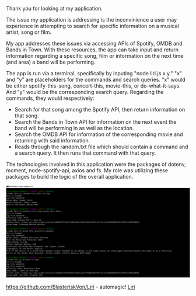 Thank you for looking at my application. 

The issue my application is addressing is the inconvinience a user may experience in attempting to search for specific information on a musical artist, song or film.

My app addresses these issues via accessing APIs of Spotify, OMDB and Bands in Town. With these resources, the app can take input and return information regarding a specific song, film or information on the next time (and area) a band will be performing.

The app is run via a terminal, specifically by inputing "node liri.js x y." "x" and "y" are placeholders for the commands and search queries. "x" would be either spotify-this-song, concert-this, movie-this, or do-what-it-says. And "y" would be the corresponding search query. Regarding the commands, they would respectively:
* Search for that song among the Spotify API, then return information on that song.
* Search the Bands in Town API for information on the next event the band will be performing in as well as the location.
* Search the OMDB API for information of the corresponding movie and returning with said information.
* Reads through the random.txt file which should contain a command and a search query. It then runs that command with that query.

The technologies involved in this application were the packages of dotenv, moment, node-spotify-api, axios and fs. My role was utilizing these packages to build the logic of the overall application.

![Screenshot for App](/assets/screenshot.png)

https://github.com/BlasteriskVon/Liri - automagic!
[Liri](https://github.com/BlasteriskVon/Liri)
